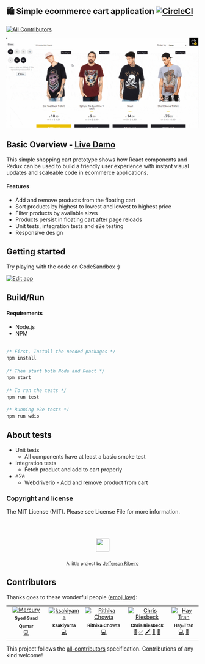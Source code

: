 ## 🛍️ Simple ecommerce cart application [![CircleCI](https://circleci.com/gh/jeffersonRibeiro/react-shopping-cart.svg?style=svg)](https://circleci.com/gh/jeffersonRibeiro/react-shopping-cart)
[![All Contributors](https://img.shields.io/badge/all_contributors-5-orange.svg?style=flat-square)](#contributors)

<p align="center">

  <img src="./doc/react-shopping-cart-min.gif">
</p>

## Basic Overview - [Live Demo](https://react-shopping-cart-67954.firebaseapp.com/)

This simple shopping cart prototype shows how React components and Redux can be used to build a
friendly user experience with instant visual updates and scaleable code in ecommerce applications.

#### Features

- Add and remove products from the floating cart
- Sort products by highest to lowest and lowest to highest price
- Filter products by available sizes
- Products persist in floating cart after page reloads
- Unit tests, integration tests and e2e testing
- Responsive design

## Getting started

Try playing with the code on CodeSandbox :)

[![Edit app](https://codesandbox.io/static/img/play-codesandbox.svg)](https://codesandbox.io/s/74rykw70qq)

## Build/Run

#### Requirements

- Node.js
- NPM

```javascript

/* First, Install the needed packages */
npm install

/* Then start both Node and React */
npm start

/* To run the tests */
npm run test

/* Running e2e tests */
npm run wdio


```

## About tests

- Unit tests
  - All components have at least a basic smoke test
- Integration tests
  - Fetch product and add to cart properly
- e2e
  - Webdriverio - Add and remove product from cart

### Copyright and license

The MIT License (MIT). Please see License File for more information.

<br/>
<br/>

<p align="center"><img src="http://www.jeffersonribeiro.com/assets/img/apple-icon-180x180.png" width="35" height="35"/></p>
<p align="center">
<sub>A little project by <a href="http://www.jeffersonribeiro.com/">Jefferson Ribeiro</a></sub>
</p>

## Contributors

Thanks goes to these wonderful people ([emoji key](https://allcontributors.org/docs/en/emoji-key)):

<!-- ALL-CONTRIBUTORS-LIST:START - Do not remove or modify this section -->
<!-- prettier-ignore -->
<table>
  <tr>
    <td align="center"><a href="https://github.com/Mercury-cloud"><img src="https://avatars3.githubusercontent.com/u/38069997?v=4" width="100px;" alt="Mercury"/><br /><sub><b>Syed Saad Qamar</b></sub></a><br /><a href="https://github.com/jeffersonRibeiro/react-shopping-cart/commits?author=Mercury" title="Code">💻</a></td>
    <td align="center"><a href="https://github.com/ksakiyama"><img src="https://avatars0.githubusercontent.com/u/1367783?v=4" width="100px;" alt="ksakiyama"/><br /><sub><b>ksakiyama</b></sub></a><br /><a href="https://github.com/jeffersonRibeiro/react-shopping-cart/commits?author=ksakiyama" title="Code">💻</a></td>
    <td align="center"><a href="https://github.com/rithikachowta08"><img src="https://avatars1.githubusercontent.com/u/26671726?v=4" width="100px;" alt="Rithika Chowta"/><br /><sub><b>Rithika Chowta</b></sub></a><br /><a href="https://github.com/jeffersonRibeiro/react-shopping-cart/commits?author=rithikachowta08" title="Code">💻</a></td>
    <td align="center"><a href="https://github.com/criesbeck"><img src="https://avatars3.githubusercontent.com/u/1717574?v=4" width="100px;" alt="Chris Riesbeck"/><br /><sub><b>Chris Riesbeck</b></sub></a><br /><a href="#ideas-criesbeck" title="Ideas, Planning, & Feedback">🤔</a> <a href="#tutorial-criesbeck" title="Tutorials">✅</a> <a href="#content-criesbeck" title="Content">🖋</a> <a href="#review-criesbeck" title="Reviewed Pull Requests">👀</a> <a href="https://github.com/jeffersonRibeiro/react-shopping-cart/issues?q=author%3Acriesbeck" title="Bug reports">🐛</a></td>
    <td align="center"><a href="https://www.linkedin.com/in/hay-tran-ab6421165/"><img src="https://avatars0.githubusercontent.com/u/39950210?v=4" width="100px;" alt="Hay Tran"/><br /><sub><b>Hay Tran</b></sub></a><br /><a href="https://github.com/jeffersonRibeiro/react-shopping-cart/commits?author=HayTran94" title="Code">💻</a> <a href="#design-HayTran94" title="Design">🎨</a></td>
  </tr>
</table>

<!-- ALL-CONTRIBUTORS-LIST:END -->

This project follows the [all-contributors](https://github.com/all-contributors/all-contributors) specification. Contributions of any kind welcome!
